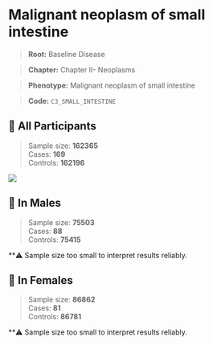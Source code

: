 # Malignant neoplasm of small intestine

> **Root:** Baseline Disease  

> **Chapter:** Chapter II- Neoplasms  

> **Phenotype:** Malignant neoplasm of small intestine  

> **Code:** `C3_SMALL_INTESTINE`

## 🧪 All Participants  
> Sample size: **162365**  
> Cases: **169**  
> Controls: **162196**
<img src="/Disease/Figures/ALL/Incidence/C3_SMALL_INTESTINE.png"/>
<CsvTable src="/public/Disease/Data/ALL/Incidence/COX_C3_SMALL_INTESTINE.csv" label="🔍 View full results" />

## 👨 In Males  
> Sample size: **75503**  
> Cases: **88**  
> Controls: **75415**

**⚠️ Sample size too small to interpret results reliably.


## 👩 In Females  
> Sample size: **86862**  
> Cases: **81**  
> Controls: **86781**

**⚠️ Sample size too small to interpret results reliably.

